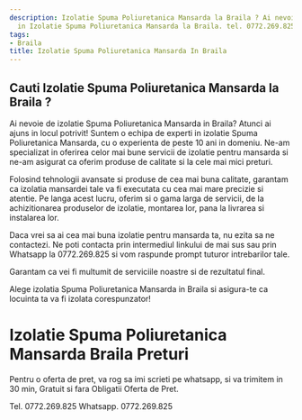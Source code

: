 ```yaml
---
description: Izolatie Spuma Poliuretanica Mansarda la Braila ? Ai nevoie de un profesionist
  in Izolatie Spuma Poliuretanica Mansarda la Braila. tel. 0772.269.825
tags:
- Braila
title: Izolatie Spuma Poliuretanica Mansarda In Braila
---
```



## Cauti Izolatie Spuma Poliuretanica Mansarda la Braila ?


Ai nevoie de izolatie Spuma Poliuretanica Mansarda in Braila? Atunci ai ajuns in locul potrivit! Suntem o echipa de experti in izolatie Spuma Poliuretanica Mansarda, cu o experienta de peste 10 ani in domeniu. Ne-am specializat in oferirea celor mai bune servicii de izolatie pentru mansarda si ne-am asigurat ca oferim produse de calitate si la cele mai mici preturi. 

Folosind tehnologii avansate si produse de cea mai buna calitate, garantam ca izolatia mansardei tale va fi executata cu cea mai mare precizie si atentie. Pe langa acest lucru, oferim si o gama larga de servicii, de la achizitionarea produselor de izolatie, montarea lor, pana la livrarea si instalarea lor. 

Daca vrei sa ai cea mai buna izolatie pentru mansarda ta, nu ezita sa ne contactezi. Ne poti contacta prin intermediul linkului de mai sus sau prin Whatsapp la 0772.269.825 si vom raspunde prompt tuturor intrebarilor tale. 

Garantam ca vei fi multumit de serviciile noastre si de rezultatul final. 

Alege izolatia Spuma Poliuretanica Mansarda in Braila si asigura-te ca locuinta ta va fi izolata corespunzator!

# Izolatie Spuma Poliuretanica Mansarda Braila Preturi
Pentru o oferta de pret, va rog sa imi scrieti pe whatsapp, si va trimitem in 30 min, Gratuit si fara Obligatii Oferta de Pret.

Tel. 0772.269.825
Whatsapp. 0772.269.825